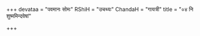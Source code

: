 +++
devataa = "पवमानः सोमः"
RShiH = "उचथ्यः"
ChandaH = "गायत्री"
title = "०४ नि शुष्ममिन्दवेषां"

+++
